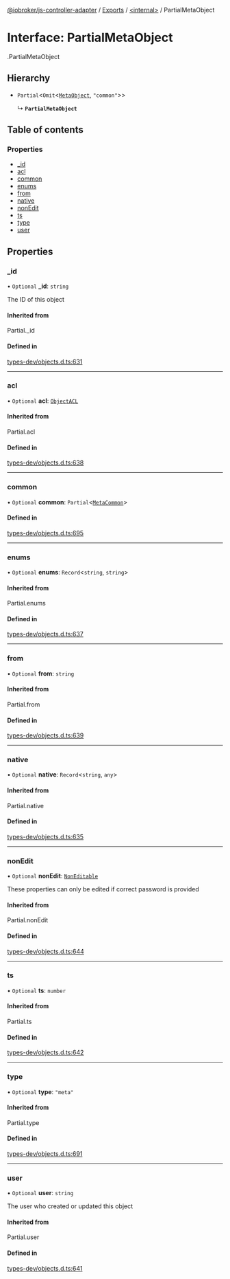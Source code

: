 [@iobroker/js-controller-adapter](../README.md) / [Exports](../modules.md) / [<internal\>](../modules/internal_.md) / PartialMetaObject

# Interface: PartialMetaObject

[<internal>](../modules/internal_.md).PartialMetaObject

## Hierarchy

- `Partial`<`Omit`<[`MetaObject`](internal_.MetaObject.md), ``"common"``\>\>

  ↳ **`PartialMetaObject`**

## Table of contents

### Properties

- [\_id](internal_.PartialMetaObject.md#_id)
- [acl](internal_.PartialMetaObject.md#acl)
- [common](internal_.PartialMetaObject.md#common)
- [enums](internal_.PartialMetaObject.md#enums)
- [from](internal_.PartialMetaObject.md#from)
- [native](internal_.PartialMetaObject.md#native)
- [nonEdit](internal_.PartialMetaObject.md#nonedit)
- [ts](internal_.PartialMetaObject.md#ts)
- [type](internal_.PartialMetaObject.md#type)
- [user](internal_.PartialMetaObject.md#user)

## Properties

### \_id

• `Optional` **\_id**: `string`

The ID of this object

#### Inherited from

Partial.\_id

#### Defined in

[types-dev/objects.d.ts:631](https://github.com/ioBroker/ioBroker.js-controller/blob/ce27fae4/packages/types-dev/objects.d.ts#L631)

___

### acl

• `Optional` **acl**: [`ObjectACL`](internal_.ObjectACL.md)

#### Inherited from

Partial.acl

#### Defined in

[types-dev/objects.d.ts:638](https://github.com/ioBroker/ioBroker.js-controller/blob/ce27fae4/packages/types-dev/objects.d.ts#L638)

___

### common

• `Optional` **common**: `Partial`<[`MetaCommon`](internal_.MetaCommon.md)\>

#### Defined in

[types-dev/objects.d.ts:695](https://github.com/ioBroker/ioBroker.js-controller/blob/ce27fae4/packages/types-dev/objects.d.ts#L695)

___

### enums

• `Optional` **enums**: `Record`<`string`, `string`\>

#### Inherited from

Partial.enums

#### Defined in

[types-dev/objects.d.ts:637](https://github.com/ioBroker/ioBroker.js-controller/blob/ce27fae4/packages/types-dev/objects.d.ts#L637)

___

### from

• `Optional` **from**: `string`

#### Inherited from

Partial.from

#### Defined in

[types-dev/objects.d.ts:639](https://github.com/ioBroker/ioBroker.js-controller/blob/ce27fae4/packages/types-dev/objects.d.ts#L639)

___

### native

• `Optional` **native**: `Record`<`string`, `any`\>

#### Inherited from

Partial.native

#### Defined in

[types-dev/objects.d.ts:635](https://github.com/ioBroker/ioBroker.js-controller/blob/ce27fae4/packages/types-dev/objects.d.ts#L635)

___

### nonEdit

• `Optional` **nonEdit**: [`NonEditable`](internal_.NonEditable.md)

These properties can only be edited if correct password is provided

#### Inherited from

Partial.nonEdit

#### Defined in

[types-dev/objects.d.ts:644](https://github.com/ioBroker/ioBroker.js-controller/blob/ce27fae4/packages/types-dev/objects.d.ts#L644)

___

### ts

• `Optional` **ts**: `number`

#### Inherited from

Partial.ts

#### Defined in

[types-dev/objects.d.ts:642](https://github.com/ioBroker/ioBroker.js-controller/blob/ce27fae4/packages/types-dev/objects.d.ts#L642)

___

### type

• `Optional` **type**: ``"meta"``

#### Inherited from

Partial.type

#### Defined in

[types-dev/objects.d.ts:691](https://github.com/ioBroker/ioBroker.js-controller/blob/ce27fae4/packages/types-dev/objects.d.ts#L691)

___

### user

• `Optional` **user**: `string`

The user who created or updated this object

#### Inherited from

Partial.user

#### Defined in

[types-dev/objects.d.ts:641](https://github.com/ioBroker/ioBroker.js-controller/blob/ce27fae4/packages/types-dev/objects.d.ts#L641)
